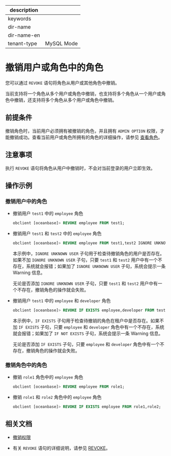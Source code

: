 |description||
|---|---|
|keywords||
|dir-name||
|dir-name-en||
|tenant-type|MySQL Mode|

# 撤销用户或角色中的角色

您可以通过 `REVOKE` 语句将角色从用户或其他角色中撤销。

当前支持将一个角色从多个用户或角色中撤销，也支持将多个角色从一个用户或角色中撤销，还支持将多个角色从多个用户或角色中撤销。

## 前提条件

撤销角色时，当前用户必须拥有被撤销的角色，并且拥有 `ADMIN OPTION` 权限，才能撤销成功。查看当前用户或角色所拥有的角色的详细操作，请参见 [查看角色](600.view-roles-of-mysql-mode.md)。

## 注意事项

执行 `REVOKE` 语句将角色从用户中撤销时，不会对当前登录的用户立即生效。

## 操作示例

### 撤销用户中的角色

* 撤销用户 `test1` 中的 `employee` 角色

  ```sql
  obclient [oceanbase]> REVOKE employee FROM test1;
  ```

* 撤销用户 `test1` 和 `test2` 中的 `employee` 角色

  ```sql
  obclient [oceanbase]> REVOKE employee FROM test1,test2 IGNORE UNKNOWN USER;
  ```

  本示例中，`IGNORE UNKNOWN USER` 子句用于检查待撤销角色的用户是否存在。如果不加 `IGNORE UNKNOWN USER` 子句，只要 `test1` 和 `test2` 用户中有一个不存在，系统就会报错；如果加了 `IGNORE UNKNOWN USER` 子句，系统会提示一条 Warning 信息。

  无论是否添加 `IGNORE UNKNOWN USER` 子句，只要 `test1` 和 `test2` 用户中有一个不存在，撤销角色的操作就会失败。

* 撤销用户 `test1` 中的 `employee` 和 `developer` 角色

  ```sql
  obclient [oceanbase]> REVOKE IF EXISTS employee,developer FROM test1 IGNORE UNKNOWN USER;
  ```

  本示例中，`IF EXISTS` 子句用于检查待撤销的角色在租户中是否存在。如果不加 `IF EXISTS` 子句，只要 `employee` 和 `developer` 角色中有一个不存在，系统就会报错；如果加了 `IF NOT EXISTS` 子句，系统会提示一条 Warning 信息。

  无论是否添加 `IF EXISTS` 子句，只要 `employee` 和 `developer` 角色中有一个不存在，撤销角色的操作就会失败。

### 撤销角色中的角色

* 撤销 `role1` 角色中的 `employee` 角色

  ```sql
  obclient [oceanbase]> REVOKE employee FROM role1;
  ```

* 撤销 `role1` 和 `role2` 角色中的 `employee` 角色

  ```sql
  obclient [oceanbase]> REVOKE IF EXISTS employee FROM role1,role2;
  ```

## 相关文档

* [撤销权限](../500.modify-user-permissions-of-mysql-mode.md)

* 有关 `REVOKE` 语句的详细说明，请参见 [REVOKE](../../../../../../700.reference/500.sql-reference/100.sql-syntax/200.common-tenant-of-mysql-mode/600.sql-statement-of-mysql-mode/7700.revoke-of-mysql-mode.md)。
